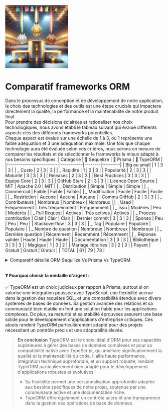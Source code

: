 <img src="../Assets/Images/podium.png" alt="Podium" width="200">

# Comparatif frameworks ORM

Dans le processus de conception et de développement de notre application, le choix des technologies et des outils est une étape cruciale qui impactera directement la qualité, la performance et la maintenabilité de notre produit final.  
Pour prendre des décisions éclairées et rationaliser nos choix technologiques, nous avons établi le tableau suivant qui évalue différents aspects clés des différents frameworks potentielles.  
Chaque aspect est évalué sur une échelle de 1 à 3, où 1 représente une faible adéquation et 3 une adéquation maximale. Une fois que chaque technologie aura été évaluée selon ces critères, nous serons en mesure de comparer les résultats et de sélectionner le frameworks le mieux adapté à nos besoins spécifiques.
| Catégorie | 🥉 Sequelize | 🥇 Prisma | 🥈 TypeORM |
|--------------------------|-----------|--------|---------|
| Big ou small | 1 | 3 | 3 |
| _ Custo | 2 | 3 | 3 |
| _ Rapidité | 1 | 3 | 3 |
| Popularité | 2 | 3 | 3 |
| Maturité | 3 | 3 | 3 |
| Releases | 2 | 3 | 3 |
| Best Practices | 3 | 3 | 3 |
| Equipe Core | 2 | 3 | 3 |
| GitHub Stars | 2 | 3 | 3 |
| Licence Open Source | MIT | Apache 2.0 | MIT |
| _ Distribution | Simple | Simple | Simple |
| _ Commercial | Faible | Faible | Faible |
| _ Modification | Facile | Facile | Facile |
| _ Restriction | Aucune | Aucune | Aucune |
| Commu GitHub | 2 | 3 | 3 |
| _ Contributeurs | Nombreux | Nombreux | Nombreux |
| _ Used | Fréquemment | Très fréquemment | Fréquemment |
| _ Issu | Modérés | Peu | Modérés |
| _ Pull Request | Actives | Très actives | Actives |
| _ Process contribution | Clair | Clair | Clair |
| Dernier commit | 3 | 3 | 3 |
| Sponso | Peu | Peu | Peu |
| Stackoverflow | 3 | 3 | 3 |
| _ Tag | Populaire | Populaire | Populaire |
| _ Nombre de question | Nombreux | Nombreux | Nombreux |
| _ Dernière question | Récemment | Récemment | Récemment |
| \_ Réponse valider | Haute | Haute | Haute |
| Documentation | 3 | 3 | 3 |
| Bibliothèque | 3 | 3 | 3 |
| Magique | 1 | 3 | 2 |
| Mariage librairies | 3 | 2 | 3 |
| Payant | Gratuit | Gratuit | Gratuit |
| TOTAL | 61 | 79 | 78 |

<details>
<summary>Comparatif détaillé ORM Sequilize Vs Prisma Vs TypeORM</summary>
### **Scalabilité (Big ou Small)**

- **Sequelize** : Bien adapté pour des applications de taille moyenne, mais peut présenter des défis en termes de performance avec des bases de données très larges ou complexes.
- **Prisma** : Conçu pour être performant à grande échelle, avec un focus sur la modernité et l'efficacité, adapté aussi bien pour les petites que les grandes applications.
- **TypeORM** : Très flexible et capable de gérer de grands schémas de base de données avec de nombreuses relations, idéal pour des applications d'entreprise complexes.

### **Coût (Custo)**

- **Sequelize**, **Prisma**, **TypeORM** : Tous trois sont open-source et gratuits. Le coût de développement peut varier en fonction de la familiarité des développeurs avec l'ORM et le langage de programmation associé (JavaScript/TypeScript).

### **Rapidité (Performance)**

- **Sequelize** : Bonnes performances pour des opérations standards, mais peut devenir lent lors de la manipulation de requêtes complexes ou de grands volumes de données.
- **Prisma** : Offre d'excellentes performances, surtout avec sa récente architecture qui optimise les requêtes et réduit la surcharge sur la base de données.
- **TypeORM** : Performances robustes, bien adapté pour des transactions complexes et peut être optimisé avec des techniques avancées de gestion des données.

### **Popularité**

- **Sequelize** : Très populaire parmi les développeurs Node.js, surtout pour ceux qui utilisent encore JavaScript.
- **Prisma** : Gagne rapidement en popularité en raison de son approche moderne et de ses fonctionnalités avancées.
- **TypeORM** : Populaire dans la communauté TypeScript, souvent choisi pour son intégration native avec ce langage.

### **Maturité**

- **Sequelize** : L'un des ORM les plus anciens pour Node.js, avec une large base d'utilisateurs et de nombreuses années de développement.
- **Prisma** : Plus récent mais a rapidement évolué et s'est établi comme un choix solide grâce à ses mises à jour fréquentes et son approche innovante.
- **TypeORM** : Bien établi, surtout apprécié dans les projets TypeScript, avec une communauté active et des mises à jour régulières.

### **Best Practices**

- **Sequelize** : Suit les pratiques courantes des ORM avec une API riche et des fonctionnalités complètes de gestion des relations et des transactions.
- **Prisma** : Encourage les meilleures pratiques modernes avec un schéma de configuration centralisé et une génération automatique de requêtes optimisées.
- **TypeORM** : Utilise le décorateur et les entités pour définir les modèles, favorisant un code clair et maintenable.

### **Équipe Core**

- **Sequelize** : Développé et maintenu par une communauté de contributeurs open-source.
- **Prisma** : Soutenu par une entreprise (Prisma Labs) avec une équipe de développement dédiée et professionnelle.
- **TypeORM** : Également maintenu par une communauté open-source, avec des contributions majeures de quelques développeurs clés.

### **GitHub Stars**

- **Sequelize** : Environ 26k étoiles.
- **Prisma** : Environ 26k étoiles.
- **TypeORM** : Environ 28k étoiles.

### **Dernier commit**

- Les trois ORM sont activement maintenus avec des mises à jour fréquentes pour corriger les bugs et ajouter des fonctionnalités.

### **Stack Overflow**

- Les trois ont des communautés actives sur Stack Overflow, offrant de l'aide et des ressources pour résoudre les problèmes de développement.

### **Documentation et Support**

- **Sequelize** : Documentation complète avec des guides détaillés pour différents cas d'utilisation.
- **Prisma** : Excellente documentation, moderne et bien organisée, facilitant l'apprentissage et la mise en œuvre.
- **TypeORM** : Bonne documentation, en particulier pour les utilisateurs de TypeScript, avec des exemples détaillés et des instructions de configuration.

### **Magique**

- **Sequelize** : Relativement conventionnel sans trop de "magie" dans la manipulation des données.
- **Prisma** : Plus "magique" en raison de son abstraction élevée et de la génération automatique de requêtes, ce qui simplifie considérablement le développement.
- **TypeORM** : Moins "magique" mais utilise des décorateurs pour enrichir les classes d'entité, ce qui peut sembler magique pour les nouveaux utilisateurs, tout en offrant une transparence accrue sur la façon dont les données sont gérées.

### **Mariage librairies**

- **Sequelize**, **Prisma**, et **TypeORM** : Tous permettent une bonne intégration avec d'autres bibliothèques JavaScript/TypeScript, bien que Prisma soit souvent perçu comme ayant l'approche la plus moderne et la plus intégrée en raison de sa capacité à générer des requêtes optimisées et de sa gestion efficace des relations.
</details>
<br>

**❓ Pourquoi choisir la médaille d'argent :**

✅ TypeORM est un choix judicieux par rapport à Prisma, surtout si on valorise une intégration poussée avec TypeScript, une flexibilité accrue dans la gestion des requêtes SQL, et une compatibilité étendue avec divers systèmes de bases de données. Sa gestion avancée des relations et sa communauté bien établie en font une solution fiable pour les applications complexes. De plus, sa maturité et sa stabilité éprouvées assurent une base solide pour le développement d'applications d'entreprise critiques. Ces atouts rendent TypeORM particulièrement adapté pour des projets nécessitant un contrôle précis et une adaptabilité élevée.

> **En conclusion** TypeORM est le choix idéal d'ORM pour ses capacités supérieures à gérer des bases de données complexes et pour sa compatibilité native avec TypeScript, qui améliore significativement la qualité et la maintenabilité du code. Il allie haute performance, intégration technique approfondie, et un support robuste, rendant TypeORM particulièrement bien adapté pour le développement d'applications robustes et évolutives.
>
> >
>
> - Sa flexibilité permet une personnalisation approfondie adaptée aux besoins spécifiques de notre projet, soutenue par une communauté active et une documentation riche.
> - TypeORM offre également un contrôle accru et une transparence dans la gestion des opérations de base de données.

